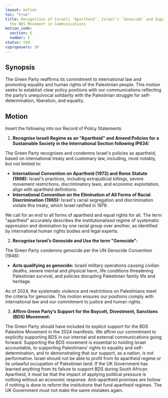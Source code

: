 ```yaml
---
layout: motion
toc: "true"
title: Recognition of Israeli ‘Apartheid’, Israel’s ‘Genocide’ and Supporting
  the BDS Movement in Communications
motion_code:
  section: E
  number: 5
status: tbd
coproposers: 38
---
```

## Synopsis

The Green Party reaffirms its commitment to international law and promoting equality and human rights of the Palestinian people. This motion seeks to establish clear policy positions with our communications reflecting the party’s unequivocal solidarity with the Palestinian struggle for self-determination, liberation, and equality.

## Motion

Insert the following into our Record of Policy Statements

1. **Recognise Israeli Regime as an “Apartheid” and Amend Policies for a Sustainable Society in the International Section following IP634:**

The Green Party recognises and condemns Israel's policies as apartheid, based on international treaty and customary law, including, most notably, but not limited to:

* **International Convention on Apartheid (1973) and Rome Statute (1998):** Israel's practices, including extrajudicial killings, severe movement restrictions, discriminatory laws, and economic exploitation, align with apartheid definitions.
* **International Convention on the Elimination of All Forms of Racial Discrimination (1965):** Israel's racial segregation and discrimination violate this treaty, which Israel ratified in 1979.

We call for an end to all forms of apartheid and equal rights for all. The term "apartheid" accurately describes the institutionalised regime of systematic oppression and domination by one racial group over another, as identified by international human rights bodies and legal experts.

2. **Recognise Israel’s Genocide and Use the term "Genocide":**

The Green Party condemns genocide per the UN Genocide Convention (1948):

* **Acts qualifying as genocide:** Israeli military operations causing civilian deaths, severe mental and physical harm, life conditions threatening Palestinian survival, and policies disrupting Palestinian family life and heritage.

As of 2024, the systematic violence and restrictions on Palestinians meet the criteria for genocide. This motion ensures our positions comply with international law and our commitment to justice and human rights.

3. **Affirm Green Party’s Support for the Boycott, Divestment, Sanctions (BDS) Movement:**

The Green Party should have included its explicit support for the BDS Palestine Movement in the 2024 manifesto. We affirm our commitment to explicitly supporting BDS in our internal and external communications going forward. Supporting the BDS movement is essential to holding Israel accountable, to supporting Palestinians’ rights to equality and self-determination, and to demonstrating that our support, as a nation, is not performative. Israel should not be able to profit from its apartheid regime or its unlawful occupation of Palestinian land. If the UK Government has learned anything from its failure to support BDS during South African Apartheid, it must be that the impact of applying political pressure is nothing without an economic response. Anti-apartheid promises are hollow if nothing is done to reform the institutions that fund apartheid regimes. The UK Government must not make the same mistakes again.